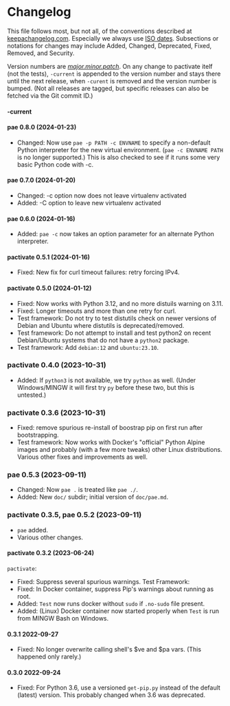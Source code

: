 Changelog
=========

This file follows most, but not all, of the conventions described at
[keepachangelog.com]. Especially we always use [ISO dates]. Subsections or
notations for changes may include Added, Changed, Deprecated, Fixed,
Removed, and Security.

Version numbers are [_major.minor.patch_][semver]. On any change to
pactivate itelf (not the tests), `-current` is appended to the version
number and stays there until the next release, when `-curent` is removed
and the version number is bumped. (Not all releases are tagged, but
specific releases can also be fetched via the Git commit ID.)

#### -current

#### pae 0.8.0 (2024-01-23)
- Changed: Now use `pae -p PATH -c ENVNAME` to specify a non-default Python
  interpreter for the new virtual environment. (`pae -c ENVNAME PATH` is no
  longer supported.) This is also checked to see if it runs some very basic
  Python code with -c.

#### pae 0.7.0 (2024-01-20)
- Changed: -c option now does not leave virtualenv activated
- Added: -C option to leave new virtualenv activated

#### pae 0.6.0 (2024-01-16)
- Added: `pae -c` now takes an option parameter for an alternate Python
  interpreter.

#### pactivate 0.5.1 (2024-01-16)
- Fixed: New fix for curl timeout failures: retry forcing IPv4.

#### pactivate 0.5.0 (2024-01-12)
- Fixed: Now works with Python 3.12, and no more distuils warning on 3.11.
- Fixed: Longer timeouts and more than one retry for curl.
- Test framework: Do not try to test distutils check on newer versions of
  Debian and Ubuntu where distutils is deprecated/removed.
- Test framework: Do not attempt to install and test python2 on recent
  Debian/Ubuntu systems that do not have a `python2` package.
- Test framework: Add `debian:12` and `ubuntu:23.10`.

### pactivate 0.4.0 (2023-10-31)
- Added: If `python3` is not available, we try `python` as well. (Under
  Windows/MINGW it will first try `py` before these two, but this is
  untested.)

### pactivate 0.3.6 (2023-10-31)
- Fixed: remove spurious re-install of boostrap pip on first run after
  bootstrapping.
- Test framework: Now works with Docker's "official" Python Alpine images
  and probably (with a few more tweaks) other Linux distributions. Various
  other fixes and improvements as well.

### pae 0.5.3 (2023-09-11)
- Changed: Now `pae .` is treated like `pae ./`.
- Added: New `doc/` subdir; initial version of `doc/pae.md`.

### pactivate 0.3.5, pae 0.5.2 (2023-09-11)
- `pae` added.
- Various other changes.

#### pactivate 0.3.2 (2023-06-24)
`pactivate`:
- Fixed: Suppress several spurious warnings.
Test Framework:
- Fixed: In Docker container, suppress Pip's warnings about running as root.
- Added: `Test` now runs docker without `sudo` if `.no-sudo` file present.
- Added: (Linux) Docker container now started properly when `Test` is run
  from MINGW Bash on Windows.

#### 0.3.1 2022-09-27
- Fixed: No longer overwrite calling shell's $ve and $pa vars.
  (This happened only rarely.)

#### 0.3.0 2022-09-24
- Fixed: For Python 3.6, use a versioned `get-pip.py` instead of the default
  (latest) version. This probably changed when 3.6 was deprecated.



<!-------------------------------------------------------------------->
[keepachangelog.com]: https://keepachangelog.com/
[ISO dates]: https://xkcd.com/1179/
[semver]: https://en.wikipedia.org/wiki/Software_versioning#Semantic_versioning
